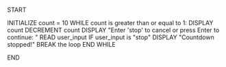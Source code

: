 START

INITIALIZE count = 10
WHILE count is greater than or equal to 1:
DISPLAY count
DECREMENT count
DISPLAY "Enter 'stop' to cancel or press Enter to continue: "
READ user_input
IF user_input is "stop"
DISPLAY "Countdown stopped!"
BREAK the loop
END WHILE

END